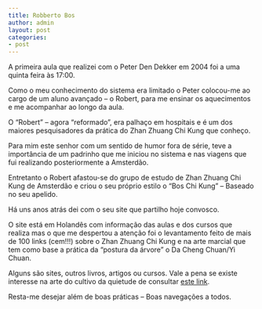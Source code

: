 ```yaml
---
title: Robberto Bos
author: admin
layout: post
categories:
- post
---
```

A primeira aula que realizei com o Peter Den Dekker em 2004 foi a uma quinta feira às 17:00.

Como o meu conhecimento do sistema era limitado o Peter colocou-me ao cargo de um aluno avançado &#8211; o Robert, para me ensinar os aquecimentos e me acompanhar ao longo da aula.

O &#8220;Robert&#8221; &#8211; agora &#8220;reformado&#8221;, era palhaço em hospitais e é um dos maiores pesquisadores da prática do Zhan Zhuang Chi Kung que conheço.

Para mim este senhor com um sentido de humor fora de série, teve a importância de um padrinho que me iniciou no sistema e nas viagens que fui realizando posteriormente a Amsterdão.

Entretanto o Robert afastou-se do grupo de estudo de Zhan Zhuang Chi Kung de Amsterdão e criou o seu próprio estilo o &#8220;Bos Chi Kung&#8221; &#8211; Baseado no seu apelido.

Há uns anos atrás dei com o seu site que partilho hoje convosco.

O site está em Holandês com informação das aulas e dos cursos que realiza mas o que me despertou a atenção foi o levantamento feito de mais de 100 links (cem!!!) sobre o Zhan Zhuang Chi Kung e na arte marcial que tem como base a prática da &#8220;postura da árvore&#8221; o Da Cheng Chuan/Yi Chuan.

Alguns são sites, outros livros, artigos ou cursos. Vale a pena se existe interesse na arte do cultivo da quietude de consultar <a href="http://chi-kung-training.com/yiquan-artikelen.html" target="_blank">este link</a>.

Resta-me desejar além de boas práticas &#8211; Boas navegações a todos.
